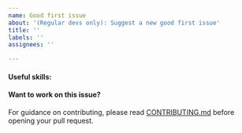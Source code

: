 ```yaml
---
name: Good first issue
about: '(Regular devs only): Suggest a new good first issue'
title: ''
labels: ''
assignees: ''

---
```


<!-- Needs the label "good first issue" assigned manually before or after opening -->

<!-- A good first issue is an uncontroversial issue, that has a relatively unique and obvious solution -->

<!-- Motivate the issue and explain the solution briefly -->

#### Useful skills:

<!-- (For example, “C++11 std::thread”, “Qt5 GUI and async GUI design” or “basic understanding of Waltercoin mining and the Waltercoin Core RPC interface”.) -->

#### Want to work on this issue?

For guidance on contributing, please read [CONTRIBUTING.md](https://github.com/waltercoin/waltercoin/blob/master/CONTRIBUTING.md) before opening your pull request.

